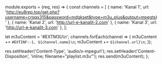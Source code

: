 module.exports = (req, res) => {
  const channels = [
    { name: 'Kanal 1', url: 'http://eu8rep.top/get.php?username=crqqx315&password=mdgkset&type=m3u_plus&output=mpegts)' },
    { name: 'Kanal 2', url: 'http://url-e-kanalit-2.com' },
    { name: 'Kanal 3', url: 'http://url-e-kanalit-3.com' },
  ];

  let m3uContent = '#EXTM3U\n';
  channels.forEach(channel => {
    m3uContent += `#EXTINF:-1, ${channel.name}\n`;
    m3uContent += `${channel.url}\n`;
  });

  res.setHeader('Content-Type', 'audio/x-mpegurl');
  res.setHeader('Content-Disposition', 'inline; filename="playlist.m3u"');
  res.send(m3uContent);
};
